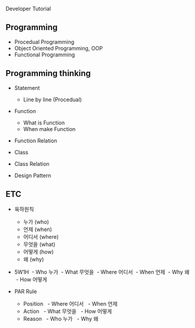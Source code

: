 Developer Tutorial 

## Programming 
- Procedual Programming
- Object Oriented Programming, OOP
- Functional Programming

## Programming thinking  

- Statement
  - Line by line (Procedual) 
- Function 
  - What is Function 
  - When make Function 
- Function Relation 

- Class 

- Class Relation 

- Design Pattern 

## ETC 

- 육하원칙 
  - 누가 (who)
  - 언제 (when)
  - 어디서 (where)
  - 무엇을 (what)
  - 어떻게 (how)
  - 왜 (why)

- 5W1H
  - Who 누가
  - What 무엇을
  - Where 어디서
  - When 언제
  - Why 왜
  - How 어떻게
  
- PAR Rule
  - Position 
    - Where 어디서 
    - When 언제 
  - Action 
    - What 무엇을 
    - How 어떻게 
  - Reason 
    - Who 누가 
    - Why 왜 
